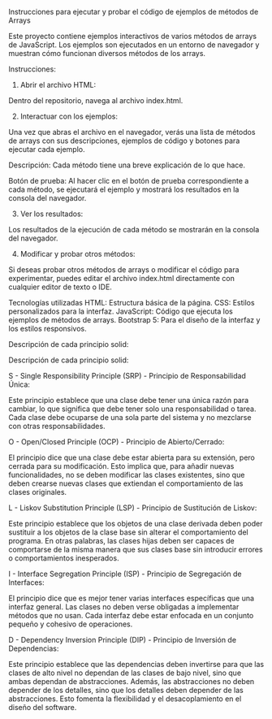Instrucciones para ejecutar y probar el código de ejemplos de métodos de Arrays

Este proyecto contiene ejemplos interactivos de varios métodos de arrays de JavaScript. Los ejemplos son ejecutados en un entorno de navegador y muestran cómo funcionan diversos métodos de los arrays.

Instrucciones:

1. Abrir el archivo HTML:

Dentro del repositorio, navega al archivo index.html. 

2. Interactuar con los ejemplos:

Una vez que abras el archivo en el navegador, verás una lista de métodos de arrays con sus descripciones, ejemplos de código y botones para ejecutar cada ejemplo.

Descripción: Cada método tiene una breve explicación de lo que hace.

Botón de prueba: Al hacer clic en el botón de prueba correspondiente a cada método, se ejecutará el ejemplo y mostrará los resultados en la consola del navegador.

3. Ver los resultados:

Los resultados de la ejecución de cada método se mostrarán en la consola del navegador. 

4. Modificar y probar otros métodos:

Si deseas probar otros métodos de arrays o modificar el código para experimentar, puedes editar el archivo index.html directamente con cualquier editor de texto o IDE.

Tecnologías utilizadas
HTML: Estructura básica de la página.
CSS: Estilos personalizados para la interfaz.
JavaScript: Código que ejecuta los ejemplos de métodos de arrays.
Bootstrap 5: Para el diseño de la interfaz y los estilos responsivos.

Descripción de cada principio solid:

Descripción de cada principio solid:


S - Single Responsibility Principle (SRP) - Principio de Responsabilidad Única:

Este principio establece que una clase debe tener una única razón para cambiar, lo que significa que debe tener solo una responsabilidad o tarea. Cada clase debe ocuparse de una sola parte del sistema y no mezclarse con otras responsabilidades.


O - Open/Closed Principle (OCP) - Principio de Abierto/Cerrado:

El principio dice que una clase debe estar abierta para su extensión, pero cerrada para su modificación. Esto implica que, para añadir nuevas funcionalidades, no se deben modificar las clases existentes, sino que deben crearse nuevas clases que extiendan el comportamiento de las clases originales.


L - Liskov Substitution Principle (LSP) - Principio de Sustitución de Liskov:

Este principio establece que los objetos de una clase derivada deben poder sustituir a los objetos de la clase base sin alterar el comportamiento del programa. En otras palabras, las clases hijas deben ser capaces de comportarse de la misma manera que sus clases base sin introducir errores o comportamientos inesperados.


I - Interface Segregation Principle (ISP) - Principio de Segregación de Interfaces:

El principio dice que es mejor tener varias interfaces específicas que una interfaz general. Las clases no deben verse obligadas a implementar métodos que no usan. Cada interfaz debe estar enfocada en un conjunto pequeño y cohesivo de operaciones.


D - Dependency Inversion Principle (DIP) - Principio de Inversión de Dependencias:

Este principio establece que las dependencias deben invertirse para que las clases de alto nivel no dependan de las clases de bajo nivel, sino que ambas dependan de abstracciones. Además, las abstracciones no deben depender de los detalles, sino que los detalles deben depender de las abstracciones. Esto fomenta la flexibilidad y el desacoplamiento en el diseño del software.

